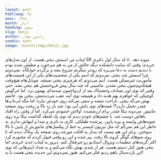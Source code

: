 ```yaml
---
layout: post
htmllang: fa
year: ۱۳۹۸
month: آبان
heading: ‌بنجی
slug: benji
author: رامین مجاب
usediv: auto
image: /assets/imgs/benji.jpg
---
```


لپتاپ من اسمش بنجی هست. از اون مدل‌های SR میونه دهه ۸۰ که سال اول دکتری خریدم؛ وقتی که سایت دانشکده دیگه حالش از من به هم می‌خورد و مطمئن شده بودم با دیدنم دست به دعا می‌بره که زودتر میگرنم شروع بشه و برگردم خوابگاه.
نمی‌دونم چرا اسمش شد بنجی. می‌دونم که اسم یکی از شخصیت‌های یکی از این قسمت‌های مأموریت غیرممکن هست. اینم می‌دونم که هرچیزی بنجی نمیشه. موبایل‌هام هیچ‌وقت هیچکدوم‌شون بنجی نشدن. ماشینی که چند سال پیش فروختمش هم بنجی نشد، حتی وقتی که توی اون تصادف وحشتناک بعد از ازدواجمون صدمه‌ای بهمون نزد. اما خرگوش کوچیکی که خواهرم بهم هدیه داد و همیشه توی آینه عقب می‌دیدمش، بنجی بود.
خانمم بهش می‌گه بیچی. ناراحت میشه و سعی می‌کنه روی خودش نیاره؛ اما مگه لپ‌تاپ‌ها چقدر تحمل دارن؟! غصه‌های توی دلش آبی بود؛ چند بار زد بالا و ریخت روی صفحه مانیتور.
می‌دونه نیکا چقدر برام ارزشمنده. اولاش حسودی می‌کرد، اما از وقتی راه افتاد باهاش دوست شد. با چشم‌های خودم دیدم که توی یک لحظه گذاشت نیکا بره روی شونه‌هاش وایسه و بپره پایین.
پیرشده طفلکی. کاری به باتری و صدا و اینهاش ندارم. به خاطر این هم نمی‌گم که مثل تیریون لنیستر یه خط از پیکسل‌های مانتورش از پایین تا بالا سوختن. برای این هم نیست که یه‌بار یه افکت مورچه روی صفحه یک وبلاگ دیدم که تا روی منوهای گوگل کروم بالا رفت. 
پیر شده و این رو وقتی قبول کردم که مجبورم کرد اکثر گزینه‌های تنظیمات ویژوال استادیو رو غیرفعال کنم.
دیروز یه لپتاپ جدید خریدم، اما بنجی هنوز کنار دستم هست. هر از چندی بهش نگاه می‌کنم و به تعداد اینترهایی که توی این یازده‌سال باهم زدیم فکر می‌کنم. 
هنوز نمی‌‌دونم این جدیده بنجی هست یا نه!